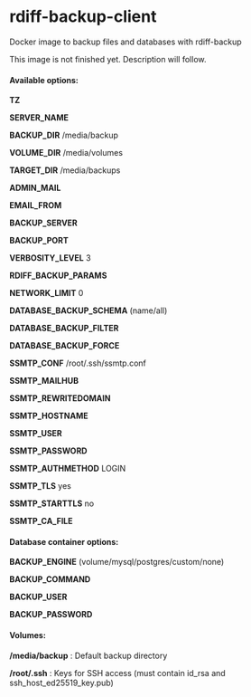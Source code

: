 # rdiff-backup-client

Docker image to backup files and databases with rdiff-backup

This image is not finished yet. Description will follow.

#### Available options: 

**TZ**

**SERVER_NAME**

**BACKUP_DIR** /media/backup

**VOLUME_DIR** /media/volumes

**TARGET_DIR** /media/backups


**ADMIN_MAIL**

**EMAIL_FROM**


**BACKUP_SERVER**

**BACKUP_PORT**

**VERBOSITY_LEVEL** 3

**RDIFF_BACKUP_PARAMS**

**NETWORK_LIMIT** 0


**DATABASE_BACKUP_SCHEMA** (name/all)

**DATABASE_BACKUP_FILTER**

**DATABASE_BACKUP_FORCE**


**SSMTP_CONF** /root/.ssh/ssmtp.conf

**SSMTP_MAILHUB**

**SSMTP_REWRITEDOMAIN**

**SSMTP_HOSTNAME**

**SSMTP_USER**

**SSMTP_PASSWORD**

**SSMTP_AUTHMETHOD** LOGIN

**SSMTP_TLS** yes

**SSMTP_STARTTLS** no

**SSMTP_CA_FILE**


#### Database container options: 

**BACKUP_ENGINE** (volume/mysql/postgres/custom/none)

**BACKUP_COMMAND**

**BACKUP_USER**

**BACKUP_PASSWORD**


#### Volumes:

**/media/backup** : Default backup directory

**/root/.ssh** : Keys for SSH access (must contain id_rsa and ssh_host_ed25519_key.pub)